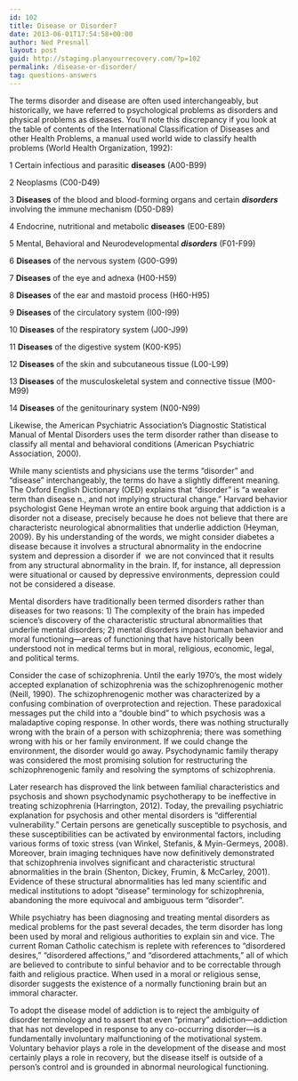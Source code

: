 ```yaml
---
id: 102
title: Disease or Disorder?
date: 2013-06-01T17:54:58+00:00
author: Ned Presnall
layout: post
guid: http://staging.planyourrecovery.com/?p=102
permalink: /disease-or-disorder/
tag: questions-answers
---
```

The terms disorder and disease are often used interchangeably, but historically, we have referred to psychological problems as disorders and physical problems as diseases. You&#8217;ll note this discrepancy if you look at the table of contents of the International Classification of Diseases and other Health Problems, a manual used world wide to classify health problems (World Health Organization, 1992):

1 Certain infectious and parasitic **diseases** (A00-B99)
  
2 Neoplasms (C00-D49)
  
3 **Diseases** of the blood and blood-forming organs and certain _**disorders**_ involving the immune mechanism (D50-D89)
  
4 Endocrine, nutritional and metabolic **diseases** (E00-E89)
  
5 Mental, Behavioral and Neurodevelopmental _**disorders**_ (F01-F99)
  
6 **Diseases** of the nervous system (G00-G99)
  
7 **Diseases** of the eye and adnexa (H00-H59)
  
8 **Diseases** of the ear and mastoid process (H60-H95)
  
9 **Diseases** of the circulatory system (I00-I99)
  
10 **Diseases** of the respiratory system (J00-J99)
  
11 **Diseases** of the digestive system (K00-K95)
  
12 **Diseases** of the skin and subcutaneous tissue (L00-L99)
  
13 **Diseases** of the musculoskeletal system and connective tissue (M00-M99)
  
14 **Diseases** of the genitourinary system (N00-N99)

Likewise, the American Psychiatric Association’s Diagnostic Statistical Manual of Mental Disorders uses the term disorder rather than disease to classify all mental and behavioral conditions (American Psychiatric Association, 2000).

While many scientists and physicians use the terms “disorder” and “disease” interchangeably, the terms do have a slightly different meaning. The Oxford English Dictionary (OED) explains that “disorder” is “a weaker term than disease n., and not implying structural change.” Harvard behavior psychologist Gene Heyman wrote an entire book arguing that addiction is a disorder not a disease, precisely because he does not believe that there are characteristc neurological abnormalities that underlie addiction (Heyman, 2009). By his understanding of the words, we might consider diabetes a disease because it involves a structural abnormality in the endocrine system and depression a disorder if  we are not convinced that it results from any structural abnormality in the brain. If, for instance, all depression were situational or caused by depressive environments, depression could not be considered a disease.

Mental disorders have traditionally been termed disorders rather than diseases for two reasons: 1) The complexity of the brain has impeded science&#8217;s discovery of the characteristic structural abnormalities that underlie mental disorders; 2) mental disorders impact human behavior and moral functioning—areas of functioning that have historically been understood not in medical terms but in moral, religious, economic, legal, and political terms.

Consider the case of schizophrenia. Until the early 1970’s, the most widely accepted explanation of schizophrenia was the schizophrenogenic mother (Neill, 1990). The schizophrenogenic mother was characterized by a confusing combination of overprotection and rejection. These paradoxical messages put the child into a “double bind” to which psychosis was a maladaptive coping response. In other words, there was nothing structurally wrong with the brain of a person with schizophrenia; there was something wrong with his or her family environment. If we could change the environment, the disorder would go away. Psychodynamic family therapy was considered the most promising solution for restructuring the schizophrenogenic family and resolving the symptoms of schizophrenia.

Later research has disproved the link between familial characteristics and psychosis and shown psychodynamic psychotherapy to be ineffective in treating schizophrenia (Harrington, 2012). Today, the prevailing psychiatric explanation for psychosis and other mental disorders is &#8220;differential vulnerability.&#8221; Certain persons are genetically susceptible to psychosis, and these susceptibilities can be activated by environmental factors, including various forms of toxic stress (van Winkel, Stefanis, & Myin-Germeys, 2008). Moreover, brain imaging techniques have now definitively demonstrated that schizophrenia involves significant and characteristic structural abnormalities in the brain (Shenton, Dickey, Frumin, & McCarley, 2001). Evidence of these structural abnormalities has led many scientific and medical institutions to adopt “disease” terminology for schizophrenia, abandoning the more equivocal and ambiguous term “disorder”.

While psychiatry has been diagnosing and treating mental disorders as medical problems for the past several decades, the term disorder has long been used by moral and religious authorities to explain sin and vice. The current Roman Catholic catechism is replete with references to “disordered desires,” “disordered affections,” and “disordered attachments,” all of which are believed to contribute to sinful behavior and to be correctable through faith and religious practice. When used in a moral or religious sense, disorder suggests the existence of a normally functioning brain but an immoral character.

To adopt the disease model of addiction is to reject the ambiguity of disorder terminology and to assert that even “primary” addiction—addiction that has not developed in response to any co-occurring disorder—is a fundamentally involuntary malfunctioning of the motivational system. Voluntary behavior plays a role in the development of the disease and most certainly plays a role in recovery, but the disease itself is outside of a person&#8217;s control and is grounded in abnormal neurological functioning.
